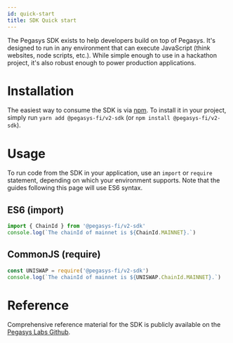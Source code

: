 ```yaml
---
id: quick-start
title: SDK Quick start
---
```


The Pegasys SDK exists to help developers build on top of Pegasys. It's designed to run in any environment that can execute JavaScript (think websites, node scripts, etc.). While simple enough to use in a hackathon project, it's also robust enough to power production applications.

# Installation

The easiest way to consume the SDK is via [npm](https://github.com/Pegasys-fi/v1-sdk). To install it in your project, simply run `yarn add @pegasys-fi/v2-sdk` (or `npm install @pegasys-fi/v2-sdk`).

# Usage

To run code from the SDK in your application, use an `import` or `require` statement, depending on which your environment supports. Note that the guides following this page will use ES6 syntax.

## ES6 (import)

```typescript
import { ChainId } from '@pegasys-fi/v2-sdk'
console.log(`The chainId of mainnet is ${ChainId.MAINNET}.`)
```

## CommonJS (require)

```typescript
const UNISWAP = require('@pegasys-fi/v2-sdk')
console.log(`The chainId of mainnet is ${UNISWAP.ChainId.MAINNET}.`)
```

# Reference

Comprehensive reference material for the SDK is publicly available on the [Pegasys Labs Github](https://github.com/Pegasys).
